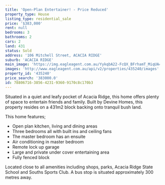 ```yaml
---
title: 'Open-Plan Entertainer! - Price Reduced'
property_type: House
listing_type: residential_sale
price: '$383,000'
rent: null
bedrooms: 3
bathrooms: 2
cars: 2
land: 431
status: Sold
address: '106 Mitchell Street, ACACIA RIDGE'
suburb: 'ACACIA RIDGE'
main_image: 'https://img.eagleagent.com.au/YykqbA22-FcQX_BFrhamT_MiqUA=/1280x854/smart/https://s3-us-west-2.amazonaws.com/eagleagent-orig/images/6822103/117016619-image-M.jpg'
images: 'http://www.eagleagent.com.au/api/v2/properties/435240/images'
property_id: '435240'
price_search: '383000.0'
id: 78806716-3856-4231-9360-9170c8c170b3
---
```

Situated in a quiet and leafy pocket of Acacia Ridge, this home offers plenty of space to entertain friends and family. Built by Devine Homes, this property resides on a 431m2 block backing onto tranquil bush land.

This home features;
* Open plan kitchen, living and dining areas
* Three bedrooms all with built ins and ceiling fans
* The master bedroom has an ensuite
* Air conditioning in master bedroom
* Remote lock up garage
* Large and private under cover entertaining area
* Fully fenced block

Located close to all amenities including shops, parks, Acacia Ridge State School and Souths Sports Club. A bus stop is situated approximately 300 metres away.